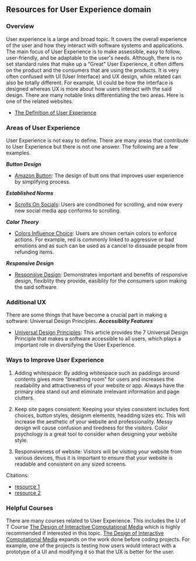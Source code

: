 ## Resources for User Experience domain

### Overview

User experience is a large and broad topic. It covers the overall experience of the user and how they interact with software systems and applications. The main focus of User Experience is to make assessible, easy to follow, user-friendly, and be adaptable to the user's needs. Although, there is no set standard rules that make up a "Great" User Experience, it often differs on the product and the consumers that are using the products. It is very often confused with UI (User Interface) and UX design, while related can also be totally different. For example, UI could be how the interface is designed whereas UX is more about how users interact with the said design.
There are many notable links differentiating the two areas. Here is one of the related websites.

- [The Definition of User Experience](https://www.nngroup.com/articles/definition-user-experience/)

### Areas of User Experience

User Experience is not easy to define. There are many areas that contribute to User Experience but there is not one answer. The following are a few examples.

___Button Design___ 
- [Amazon Button](https://medium.com/@cccalibour/how-ux-design-makes-a-difference-amazons-continue-button-901618a8b00e): The design of butt
ons that improves user experience by simplifying process.

___Established Norms___
- [Scrolls On Socials](https://forgeandsmith.com/blog/scrolling-vs-clicking-whats-the-preferred-user-experience/): Users are conditioned for scrolling, and now every new social media app conforms to scrolling.

___Color Theory___
- [Colors Influence Choice](https://usabilitygeek.com/colour-user-experience-psychology/#:~:text=Colour%20plays%20a%20crucial%20role,and%20identified%20with%20your%20industry.): Users are shown certain colors to enforce actions. For example, red is commonly linked to aggressive or bad emotions and as such can be used as a cancel to dissuade people from refunding items.

___Responsive Design___
- [Responsive Design](https://devrix.com/tutorial/important-responsive-design/): Demonstrates important and benefits of responsive design, flexiblity they provide, easiblity for the consumers upon making the said software. 

### Additional UX

There are some things that have become a crucial part in making a software: Universal Design Principles. 
___Accessiblity Features___
- [Universal Design Principles](https://www.buffalo.edu/access/help-and-support/topic3/universaldesignprinciples.html): This article provides the 7 Universal Design Principle that makes a software accessible to all users, which plays a important role in diversifying the User Experience. 

### Ways to Improve User Experience

1. Adding whitespace: By adding whitespace such as paddings around contents gives more "breathing room" for users and increases the readability and attractiveness of your website or app. Always have the primary idea stand out and eliminate irrelevant information and page clutters.

2. Keep site pages consistent: Keeping your styles consistent includes font choices, button styles, designm elements, headding sizes etc. This will increase the aesthetic of your website and professionality. Messy design will cause confusion and tiredness for the visitors. Color psychology is a great tool to consider when designing your website style.

3. Responsiveness of website: Visitors will be visiting your website from various devices, thus it is important to ensure that your website is readable and consistent on any sized screens. 

Citations:
- [resource 1](https://blog.shift4shop.com/improve-website-user-experience)
- [resource 2](https://themeisle.com/blog/improve-user-experience/#gref)


### Helpful Courses

There are many courses related to User Experience. This includes the U of T Course [The Design of Interactive Computational Media](https://artsci.calendar.utoronto.ca/course/csc318h1) which is highly recommended if interested in this topic. [The Design of Interactive Computational Media](https://artsci.calendar.utoronto.ca/course/csc318h1) expands on the work done before coding projects. For example, one of the projects is testing how users would interact with a prototype of a UI and modifying it so that the UX is better for the user.
